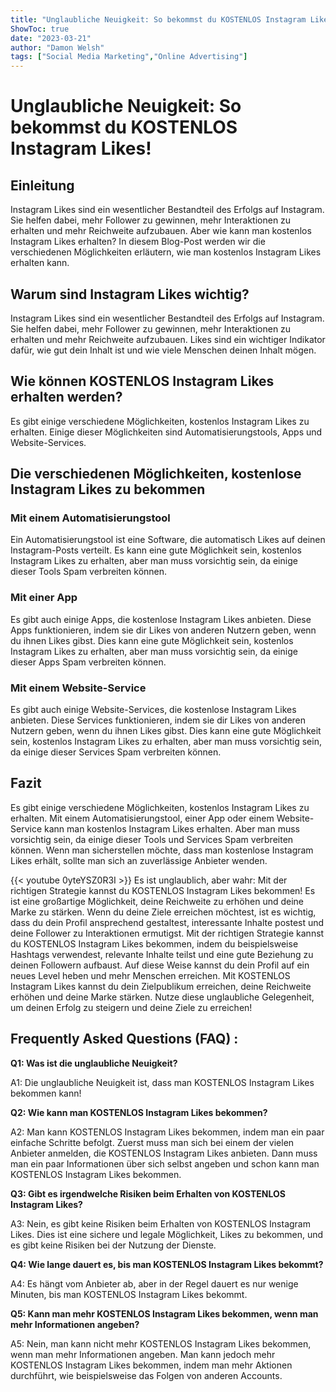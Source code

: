 ```yaml
---
title: "Unglaubliche Neuigkeit: So bekommst du KOSTENLOS Instagram Likes!"
ShowToc: true 
date: "2023-03-21"
author: "Damon Welsh" 
tags: ["Social Media Marketing","Online Advertising"]
---
```

# Unglaubliche Neuigkeit: So bekommst du KOSTENLOS Instagram Likes!
## Einleitung
Instagram Likes sind ein wesentlicher Bestandteil des Erfolgs auf Instagram. Sie helfen dabei, mehr Follower zu gewinnen, mehr Interaktionen zu erhalten und mehr Reichweite aufzubauen. Aber wie kann man kostenlos Instagram Likes erhalten? In diesem Blog-Post werden wir die verschiedenen Möglichkeiten erläutern, wie man kostenlos Instagram Likes erhalten kann.

## Warum sind Instagram Likes wichtig?
Instagram Likes sind ein wesentlicher Bestandteil des Erfolgs auf Instagram. Sie helfen dabei, mehr Follower zu gewinnen, mehr Interaktionen zu erhalten und mehr Reichweite aufzubauen. Likes sind ein wichtiger Indikator dafür, wie gut dein Inhalt ist und wie viele Menschen deinen Inhalt mögen.

## Wie können KOSTENLOS Instagram Likes erhalten werden?
Es gibt einige verschiedene Möglichkeiten, kostenlos Instagram Likes zu erhalten. Einige dieser Möglichkeiten sind Automatisierungstools, Apps und Website-Services.

## Die verschiedenen Möglichkeiten, kostenlose Instagram Likes zu bekommen
### Mit einem Automatisierungstool
Ein Automatisierungstool ist eine Software, die automatisch Likes auf deinen Instagram-Posts verteilt. Es kann eine gute Möglichkeit sein, kostenlos Instagram Likes zu erhalten, aber man muss vorsichtig sein, da einige dieser Tools Spam verbreiten können.

### Mit einer App
Es gibt auch einige Apps, die kostenlose Instagram Likes anbieten. Diese Apps funktionieren, indem sie dir Likes von anderen Nutzern geben, wenn du ihnen Likes gibst. Dies kann eine gute Möglichkeit sein, kostenlos Instagram Likes zu erhalten, aber man muss vorsichtig sein, da einige dieser Apps Spam verbreiten können.

### Mit einem Website-Service
Es gibt auch einige Website-Services, die kostenlose Instagram Likes anbieten. Diese Services funktionieren, indem sie dir Likes von anderen Nutzern geben, wenn du ihnen Likes gibst. Dies kann eine gute Möglichkeit sein, kostenlos Instagram Likes zu erhalten, aber man muss vorsichtig sein, da einige dieser Services Spam verbreiten können.

## Fazit
Es gibt einige verschiedene Möglichkeiten, kostenlos Instagram Likes zu erhalten. Mit einem Automatisierungstool, einer App oder einem Website-Service kann man kostenlos Instagram Likes erhalten. Aber man muss vorsichtig sein, da einige dieser Tools und Services Spam verbreiten können. Wenn man sicherstellen möchte, dass man kostenlose Instagram Likes erhält, sollte man sich an zuverlässige Anbieter wenden.

{{< youtube 0yteYSZ0R3I >}} 
Es ist unglaublich, aber wahr: Mit der richtigen Strategie kannst du KOSTENLOS Instagram Likes bekommen! Es ist eine großartige Möglichkeit, deine Reichweite zu erhöhen und deine Marke zu stärken. Wenn du deine Ziele erreichen möchtest, ist es wichtig, dass du dein Profil ansprechend gestaltest, interessante Inhalte postest und deine Follower zu Interaktionen ermutigst. Mit der richtigen Strategie kannst du KOSTENLOS Instagram Likes bekommen, indem du beispielsweise Hashtags verwendest, relevante Inhalte teilst und eine gute Beziehung zu deinen Followern aufbaust. Auf diese Weise kannst du dein Profil auf ein neues Level heben und mehr Menschen erreichen. Mit KOSTENLOS Instagram Likes kannst du dein Zielpublikum erreichen, deine Reichweite erhöhen und deine Marke stärken. Nutze diese unglaubliche Gelegenheit, um deinen Erfolg zu steigern und deine Ziele zu erreichen!

## Frequently Asked Questions (FAQ) :
**Q1: Was ist die unglaubliche Neuigkeit?**

A1: Die unglaubliche Neuigkeit ist, dass man KOSTENLOS Instagram Likes bekommen kann!

**Q2: Wie kann man KOSTENLOS Instagram Likes bekommen?**

A2: Man kann KOSTENLOS Instagram Likes bekommen, indem man ein paar einfache Schritte befolgt. Zuerst muss man sich bei einem der vielen Anbieter anmelden, die KOSTENLOS Instagram Likes anbieten. Dann muss man ein paar Informationen über sich selbst angeben und schon kann man KOSTENLOS Instagram Likes bekommen.

**Q3: Gibt es irgendwelche Risiken beim Erhalten von KOSTENLOS Instagram Likes?**

A3: Nein, es gibt keine Risiken beim Erhalten von KOSTENLOS Instagram Likes. Dies ist eine sichere und legale Möglichkeit, Likes zu bekommen, und es gibt keine Risiken bei der Nutzung der Dienste.

**Q4: Wie lange dauert es, bis man KOSTENLOS Instagram Likes bekommt?**

A4: Es hängt vom Anbieter ab, aber in der Regel dauert es nur wenige Minuten, bis man KOSTENLOS Instagram Likes bekommt.

**Q5: Kann man mehr KOSTENLOS Instagram Likes bekommen, wenn man mehr Informationen angeben?**

A5: Nein, man kann nicht mehr KOSTENLOS Instagram Likes bekommen, wenn man mehr Informationen angeben. Man kann jedoch mehr KOSTENLOS Instagram Likes bekommen, indem man mehr Aktionen durchführt, wie beispielsweise das Folgen von anderen Accounts.


